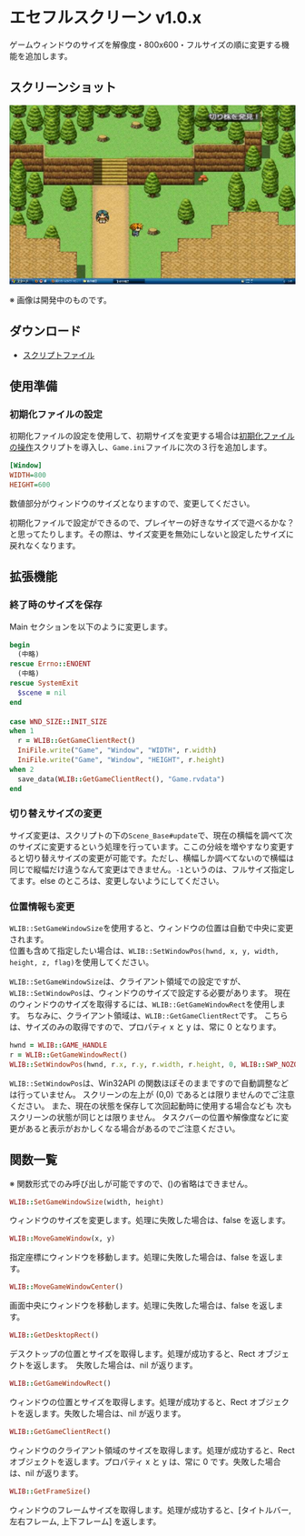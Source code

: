 # エセフルスクリーン v1.0.x

ゲームウィンドウのサイズを解像度・800x600・フルサイズの順に変更する機能を追加します。

## スクリーンショット

![スクショ１](imgs/SS091227970515.jpg)

※ 画像は開発中のものです。

## ダウンロード

- [スクリプトファイル](https://raw.githubusercontent.com/cacao-soft/RMVX/0bb15ea76ae6e2bf499a7c666067a4bc3aa2eea9/wndSize.rb)

## 使用準備

### 初期化ファイルの設定

初期化ファイルの設定を使用して、初期サイズを変更する場合は[初期化ファイルの操作](https://github.com/cacao-soft/RMVX/raw/main/ExFile.rb)スクリプトを導入し、`Game.ini`ファイルに次の３行を追加します。

```ini
[Window]
WIDTH=800
HEIGHT=600
```

数値部分がウィンドウのサイズとなりますので、変更してください。

初期化ファイルで設定ができるので、プレイヤーの好きなサイズで遊べるかな？と思ってたりします。その際は、サイズ変更を無効にしないと設定したサイズに戻れなくなります。

## 拡張機能

### 終了時のサイズを保存

Main セクションを以下のように変更します。

```ruby
begin
  (中略)
rescue Errno::ENOENT
  (中略)
rescue SystemExit
  $scene = nil
end

case WND_SIZE::INIT_SIZE
when 1
  r = WLIB::GetGameClientRect()
  IniFile.write("Game", "Window", "WIDTH", r.width)
  IniFile.write("Game", "Window", "HEIGHT", r.height)
when 2
  save_data(WLIB::GetGameClientRect(), "Game.rvdata")
end
```

### 切り替えサイズの変更

サイズ変更は、スクリプトの下の`Scene_Base#update`で、現在の横幅を調べて次のサイズに変更するという処理を行っています。ここの分岐を増やすなり変更すると切り替えサイズの変更が可能です。ただし、横幅しか調べてないので横幅は同じで縦幅だけ違うなんて変更はできません。`-1`というのは、フルサイズ指定してます。else のところは、変更しないようにしてください。

### 位置情報も変更

`WLIB::SetGameWindowSize`を使用すると、ウィンドウの位置は自動で中央に変更されます。\
位置も含めて指定したい場合は、`WLIB::SetWindowPos(hwnd, x, y, width, height, z, flag)`を使用してください。

`WLIB::SetGameWindowSize`は、クライアント領域での設定ですが、`WLIB::SetWindowPos`は、ウィンドウのサイズで設定する必要があります。
現在のウィンドウのサイズを取得するには、`WLIB::GetGameWindowRect`を使用します。
ちなみに、クライアント領域は、`WLIB::GetGameClientRect`です。
こちらは、サイズのみの取得ですので、プロパティ x と y は、常に 0 となります。

```ruby
hwnd = WLIB::GAME_HANDLE
r = WLIB::GetGameWindowRect()
WLIB::SetWindowPos(hwnd, r.x, r.y, r.width, r.height, 0, WLIB::SWP_NOZORDER)
```

`WLIB::SetWindowPos`は、Win32API の関数ほぼそのままですので自動調整などは行っていません。
スクリーンの左上が (0,0) であるとは限りませんのでご注意ください。
また、現在の状態を保存して次回起動時に使用する場合なども
次もスクリーンの状態が同じとは限りません。
タスクバーの位置や解像度などに変更があると表示がおかしくなる場合があるのでご注意ください。

## 関数一覧

※ 関数形式でのみ呼び出しが可能ですので、()の省略はできません。

```ruby
WLIB::SetGameWindowSize(width, height)
```
ウィンドウのサイズを変更します。処理に失敗した場合は、false を返します。

```ruby
WLIB::MoveGameWindow(x, y)
```
指定座標にウィンドウを移動します。処理に失敗した場合は、false を返します。

```ruby
WLIB::MoveGameWindowCenter()
```
画面中央にウィンドウを移動します。処理に失敗した場合は、false を返します。

```ruby
WLIB::GetDesktopRect()
```

デスクトップの位置とサイズを取得します。処理が成功すると、Rect オブジェクトを返します。　失敗した場合は、nil が返ります。

```ruby
WLIB::GetGameWindowRect()
```

ウィンドウの位置とサイズを取得します。処理が成功すると、Rect オブジェクトを返します。失敗した場合は、nil が返ります。

```ruby
WLIB::GetGameClientRect()
```

ウィンドウのクライアント領域のサイズを取得します。処理が成功すると、Rect オブジェクトを返します。プロパティ x と y は、常に 0 です。失敗した場合は、nil が返ります。

```ruby
WLIB::GetFrameSize()
```

ウィンドウのフレームサイズを取得します。処理が成功すると、[タイトルバー, 左右フレーム, 上下フレーム] を返します。
